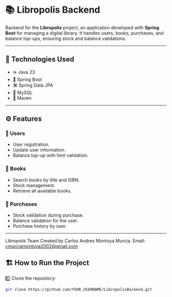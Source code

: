 # 📚 Libropolis Backend

Backend for the **Libropolis** project, an application developed with **Spring Boot** for managing a digital library. It handles users, books, purchases, and balance top-ups, ensuring stock and balance validations.

---

## 🚀 Technologies Used
- ☕ Java 23
- 🌱 Spring Boot
- 🛠️ Spring Data JPA
- 🐘 MySQL
- 🔄 Maven

---

## ⚙️ Features

### 👥 Users
- User registration.
- Update user information.
- Balance top-up with limit validation.

### 📖 Books
- Search books by title and ISBN.
- Stock management.
- Retrieve all available books.

### 🛒 Purchases
- Stock validation during purchase.
- Balance validation for the user.
- Purchase history by user.

---

Libropolis Team
Created by Carlos Andres Montoya Murcia.
Email: cmurciamontoya2002@gmail.com

## 🏗️ How to Run the Project

1️⃣ Clone the repository:
```bash
git clone https://github.com/YOUR_USERNAME/LibropolisBackend.git


